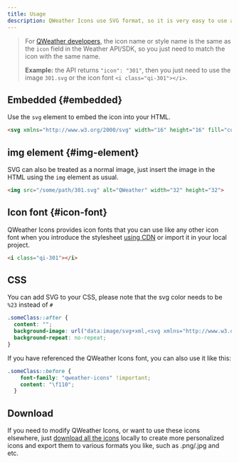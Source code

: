 ```yaml
---
title: Usage
description: QWeather Icons use SVG format, so it is very easy to use and modification.
---
```


> For [QWeather developers](https://dev.qweather.com/docs/), the icon name or style name is the same as the `icon` field in the Weather API/SDK, so you just need to match the icon with the same name.
> 
> **Example:** the API returns `"icon": "301"`, then you just need to use the image `301.svg` or the icon font `<i class="qi-301"></i>`.

## Embedded {#embedded}

Use the `svg` element to embed the icon into your HTML.

```html
<svg xmlns="http://www.w3.org/2000/svg" width="16" height="16" fill="currentColor" class="qi-301" viewBox="0 0 16 16"><path d="M7.012 14.985a1 1 0 0 0 2 0 6.605 6.605 0 0 0-1-2 6.605 6.605 0 0 0-1 2zM3.959 14a1 1 0 0 0 2 0 6.605 6.605 0 0 0-1-2 6.605 6.605 0 0 0-1 2zm6.028 0a1 1 0 0 0 2 0 6.605 6.605 0 0 0-1-2 6.605 6.605 0 0 0-1 2zM5.207 1.904h.007a.5.5 0 0 0 .493-.506L5.695.494a.5.5 0 0 0-.5-.494h-.007a.5.5 0 0 0-.493.506l.012.905a.5.5 0 0 0 .5.493zm-2.892.946a.5.5 0 1 0 .698-.716l-.648-.63a.5.5 0 1 0-.697.715zm-.179 2.203a.5.5 0 0 0-.5-.493h-.007l-.905.011a.5.5 0 0 0 .007 1h.007l.904-.011a.5.5 0 0 0 .494-.507zm5.638-2.12a.5.5 0 0 0 .359-.151l.63-.648a.5.5 0 0 0-.716-.698l-.631.648a.5.5 0 0 0 .358.849z"/><path d="M12.028 5.579a2.927 2.927 0 0 0-.37.037 4.364 4.364 0 0 0-7.316 0 2.926 2.926 0 0 0-.37-.037 2.972 2.972 0 1 0 1.16 5.709 4.302 4.302 0 0 0 5.735 0 2.972 2.972 0 1 0 1.16-5.71zm0 4.944a1.959 1.959 0 0 1-.77-.156 1 1 0 0 0-1.05.168 3.303 3.303 0 0 1-4.417 0 1 1 0 0 0-1.05-.168 1.972 1.972 0 1 1-.769-3.788 1.077 1.077 0 0 1 .15.017l.095.012a1 1 0 0 0 .962-.444 3.364 3.364 0 0 1 5.642 0 1 1 0 0 0 .962.444l.095-.012a1.08 1.08 0 0 1 .15-.017 1.972 1.972 0 1 1 0 3.944zM2.482 5.315A3.53 3.53 0 0 1 3.5 5.027a1.831 1.831 0 0 1 1.81-1.603 1.81 1.81 0 0 1 .553.095 4.933 4.933 0 0 1 1.281-.405A2.82 2.82 0 0 0 2.476 5.26c0 .02.006.037.006.056z"/></svg>
```

## img element {#img-element}

SVG can also be treated as a normal image, just insert the image in the HTML using the `img` element as usual.

```html
<img src="/some/path/301.svg" alt="QWeather" width="32" height="32">
```

## Icon font {#icon-font}

QWeather Icons provides icon fonts that you can use like any other icon font when you introduce the stylesheet [using CDN](/install/#cdn) or import it in your local project.

```html
<i class="qi-301"></i>
```

## CSS

You can add SVG to your CSS, please note that the svg color needs to be `%23` instead of `#`

```css
.someClass::after {
  content: "";
  background-image: url("data:image/svg+xml,<svg xmlns="http://www.w3.org/2000/svg" width="16" height="16" fill='%23066ff5' class="qi-102-fill" viewBox="0 0 16 16"><path d="M8 3a4.99 4.99 0 0 0-4.18 2.267 3.345 3.345 0 0 0-.423-.042 3.397 3.397 0 1 0 1.326 6.524 4.917 4.917 0 0 0 6.554 0 3.397 3.397 0 1 0 1.326-6.524 3.345 3.345 0 0 0-.423.042A4.99 4.99 0 0 0 8 3z"/></svg>");
  background-repeat: no-repeat;
}
```

If you have referenced the QWeather Icons font, you can also use it like this:

```css
.someClass::before {
    font-family: "qweather-icons" !important;
    content: "\f110";
  }
```

## Download

If you need to modify QWeather Icons, or want to use these icons elsewhere, just [download all the icons](https://github.com/qwd/Icons/releases/latest) locally to create more personalized icons and export them to various formats you like, such as .png/.jpg and etc.




